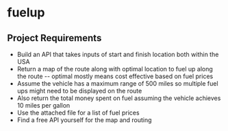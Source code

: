 # fuelup

## Project Requirements

* Build an API that takes inputs of start and finish location both within the USA
* Return a map of the route along with optimal location to fuel up along the route -- optimal mostly means cost effective based on fuel prices
* Assume the vehicle has a maximum range of 500 miles so multiple fuel ups might need to be displayed on the route
* Also return the total money spent on fuel assuming the vehicle achieves 10 miles per gallon
* Use the attached file for a list of fuel prices 
* Find a free API yourself for the map and routing
